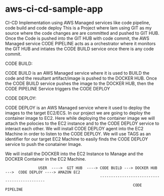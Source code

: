 # aws-ci-cd-sample-app
CI-CD Implementation using AWS Managed services like code pipeline, code build and code deploy
This is a Project where Iam using GIT as my source where the code changes are are committed and pushed to GIT HUB.
Once the Code is pushed into the GIT HUB with code commit, the AWS Managed service CODE PIPELINE acts as a orchestrator
where it monitors the GIT HUB and intiates the CODE BUILD service once there is any code commit.

CODE BUILD:

CODE BUILD is an AWS Managed service where it is used to BUILD the code and the resultant artifact/image  is pushed to the DOCKER HUB.
Once the CODE BUILD service pushes the image to the DOCKER HUB, then the CODE PIPELINE Service triggers the CODE DEPLOY

CODE DEPLOY:

CODE DEPLOY is an AWS Managed service where it used to deploy the images to the target EC2/ECS.
In our project we are going to deploy the container image to EC2.
Here while deploying the container image we will attach the polocies to the EC2 instance and to the CODE DEPLOY service to interact each other.
We will install CODE DEPLOY agent into the EC2 Machine in order to listen to the CODE DEPLOY.
We will use TAGS as an identifier for our target EC2 Machine to easily finds the CODE DEPLOY service to push the conatainer Image.

We will install the DOCKER into the EC2 Instance to Manage and the DOCKER Container in the EC2 Machine.



                   USER  ---->  GIT HUB  ----> CODE BUILD ---> DOCKER HUB --->  CODE DEPLOY ----> AMAZON EC2
                                               --------------------------------------------- 
                                                              CODE PIPELINE   


